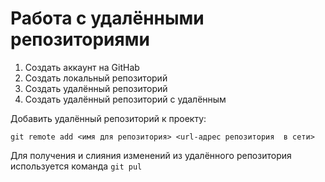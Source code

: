 # Работа с удалёнными репозиториями

1. Создать аккаунт на GitHab
2. Создать локальный репозиторий
3. Создать удалённый репозиторий 
4. Создать удалённый репозиторий с удалённым

Добавить удалённый репозиторий к проекту:
```
git remote add <имя для репозитория> <url-адрес репозитория  в сети>
```
Для получения и слияния изменений из удалённого репозитория используется команда `git pul`
